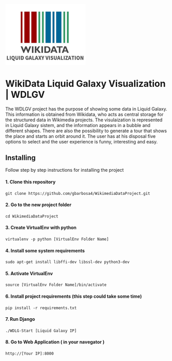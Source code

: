 <img src="https://github.com/LiquidGalaxyLAB/WikimediaDataProject/blob/master/static/img/logos/logo_WDLGV.png" width="250">

# WikiData Liquid Galaxy Visualization | WDLGV

The WDLGV project has the purpose of showing some data in Liquid Galaxy. This information is obtained from Wikidata, who acts as central storage for the structured data in Wikimedia projects.
The visulaization is represented in Liquid Galaxy sistem, and the information appears in a bubble and different shapes. There are also the possibility to generate a tour that shows the place and starts an orbit around it. 
The user has at his disposal five options to select and the user experience is funny, interesting and easy.

##  Installing

Follow step by step instructions for installing the project

#### 1. Clone this repository
  
    git clone https://github.com/gbarbosa4/WikimediaDataProject.git
    
#### 2. Go to the new project folder
  
    cd WikimediaDataProject

#### 3. Create VirtualEnv with python

    virtualenv -p python [VirtualEnv Folder Name]

#### 4. Install some system requirements

    sudo apt-get install libffi-dev libssl-dev python3-dev
    
#### 5. Activate VirtualEnv

    source [VirtualEnv Folder Name]/bin/activate

#### 6. Install project requirements (this step could take some time)

    pip install -r requirements.txt

#### 7. Run Django

    ./WDLG-Start [Liquid Galaxy IP]

#### 8. Go to Web Application ( in your navegator )

    http://[Your IP]:8000

    

